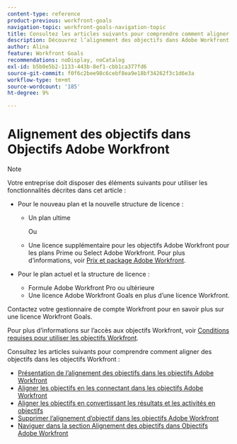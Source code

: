 ```yaml
---
content-type: reference
product-previous: workfront-goals
navigation-topic: workfront-goals-navigation-topic
title: Consultez les articles suivants pour comprendre comment aligner des objectifs dans les objectifs de Workfront.
description: Découvrez l’alignement des objectifs dans Adobe Workfront dans les articles suivants.
author: Alina
feature: Workfront Goals
recommendations: noDisplay, noCatalog
exl-id: b5b0e5b2-1133-443b-8ef1-cbb1ca377fd6
source-git-commit: f0f6c2bee98c6cebf8ea9e18bf34262f3c1d6e3a
workflow-type: tm+mt
source-wordcount: '185'
ht-degree: 9%

---
```


# Alignement des objectifs dans Objectifs Adobe Workfront

>[!NOTE]
>
>Votre entreprise doit disposer des éléments suivants pour utiliser les fonctionnalités décrites dans cet article :
> 
>* Pour le nouveau plan et la nouvelle structure de licence :
>    
>   * Un plan ultime
>        
>     Ou
>        
>   * Une licence supplémentaire pour les objectifs Adobe Workfront pour les plans Prime ou Select Adobe Workfront.
>       Pour plus d’informations, voir [Prix et package Adobe Workfront](https://www.workfront.com/plans?lang=fr).
>      
>* Pour le plan actuel et la structure de licence :
>    
>   * Formule Adobe Workfront Pro ou ultérieure
>   * Une licence Adobe Workfront Goals en plus d’une licence Workfront.
>    
>Contactez votre gestionnaire de compte Workfront pour en savoir plus sur une licence Workfront Goals.
> 
>Pour plus d’informations sur l’accès aux objectifs Workfront, voir [Conditions requises pour utiliser les objectifs Workfront](/help/quicksilver/workfront-goals/goal-management/access-needed-for-wf-goals.md).

Consultez les articles suivants pour comprendre comment aligner des objectifs dans les objectifs Workfront :

* [Présentation de l’alignement des objectifs dans les objectifs Adobe Workfront](../../workfront-goals/goal-alignment/goal-alignment-overview.md)
* [Aligner les objectifs en les connectant dans les objectifs Adobe Workfront](../../workfront-goals/goal-alignment/align-goals-by-connecting-them.md)
* [Aligner les objectifs en convertissant les résultats et les activités en objectifs](../../workfront-goals/goal-alignment/align-goals-by-converting-results-activities.md)
* [Supprimer l’alignement d’objectif dans les objectifs Adobe Workfront](../../workfront-goals/goal-alignment/remove-goal-alignment.md)
* [Naviguer dans la section Alignement des objectifs dans Objectifs Adobe Workfront](../../workfront-goals/goal-alignment/navigate-goal-alignment-chart.md)
